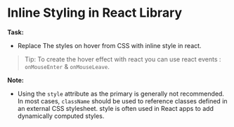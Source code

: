 # Inline Styling in React Library

**Task:**

- Replace The styles on hover from CSS with inline style in react.

> Tip: To create the hover effect with react you can use react events : `onMouseEnter` & `onMouseLeave`.

**Note:**

- Using the `style` attribute as the primary is generally not
  recommended. In most cases, `className` should be used
  to reference classes defined in an external CSS stylesheet.
  style is often used in React apps to add dynamically
  computed styles.
